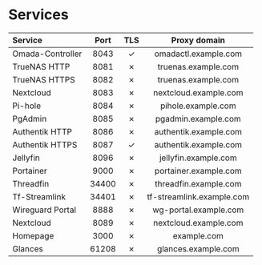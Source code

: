 # Services

| Service          | Port  | TLS |       Proxy domain        |
|:-----------------|:-----:|:---:|:-------------------------:|
| Omada-Controller | 8043  |  ✓  |   omadactl.example.com    |
| TrueNAS HTTP     | 8081  |  ✗  |    truenas.example.com    |
| TrueNAS HTTPS    | 8082  |  ✗  |    truenas.example.com    |
| Nextcloud        | 8083  |  ✗  |   nextcloud.example.com   |
| Pi-hole          | 8084  |  ✗  |    pihole.example.com     |
| PgAdmin          | 8085  |  ✗  |    pgadmin.example.com    |
| Authentik HTTP   | 8086  |  ✗  |   authentik.example.com   |
| Authentik HTTPS  | 8087  |  ✓  |   authentik.example.com   |
| Jellyfin         | 8096  |  ✗  |   jellyfin.example.com    |
| Portainer        | 9000  |  ✗  |   portainer.example.com   |
| Threadfin        | 34400 |  ✗  |   threadfin.example.com   |
| Tf-Streamlink    | 34401 |  ✗  | tf-streamlink.example.com |
| Wireguard Portal | 8888  |  ✗  |   wg-portal.example.com   |
| Nextcloud        | 8089  |  ✗  |   nextcloud.example.com   |
| Homepage         | 3000  |  ✗  |        example.com        |
| Glances          | 61208 |  ✗  |    glances.example.com    |

